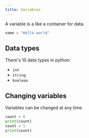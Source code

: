 ```yaml
---
title: Variables
---
```


A variable is a like a container for data.

```python
name = "Hello world"
```

## Data types
There's 10 data types in python:
- `int`
- `string`
- `boolean`

## Changing variables
Variables can be changed at any time.


```python
count = 0
print(count)
count = 1
print(count)
```


